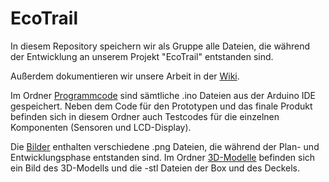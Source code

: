 # EcoTrail
In diesem Repository speichern wir als Gruppe alle Dateien, die während der Entwicklung an unserem Projekt "EcoTrail" entstanden sind.

Außerdem dokumentieren wir unsere Arbeit in der [Wiki](https://github.com/LDUOL/EcoTrail/wiki).

Im Ordner [Programmcode](https://github.com/LDUOL/EcoTrail/tree/main/Programmcode) sind sämtliche .ino Dateien aus der Arduino IDE gespeichert. Neben dem Code für den Prototypen und das finale Produkt befinden sich in diesem Ordner auch Testcodes für die einzelnen Komponenten (Sensoren und LCD-Display).

Die [Bilder](https://github.com/LDUOL/EcoTrail/tree/main/Bilder) enthalten verschiedene .png Dateien, die während der Plan- und Entwicklungsphase entstanden sind.
Im Ordner [3D-Modelle](https://github.com/LDUOL/EcoTrail/tree/main/3D-Modelle) befinden sich ein Bild des 3D-Modells und die -stl Dateien der Box und des Deckels.
